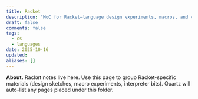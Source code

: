 ```yaml
---
title: Racket
description: "MoC for Racket—language design experiments, macros, and course-related artifacts."
draft: false
comments: false
tags:
  - cs
  - languages
date: 2025-10-16
updated:
aliases: []
---
```

**About.** Racket notes live here. Use this page to group Racket-specific materials (design sketches, macro experiments, interpreter bits). Quartz will auto-list any pages placed under this folder.